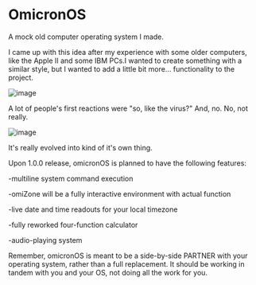 # OmicronOS
A mock old computer operating system I made.

I came up with this idea after my experience with some older computers, like the Apple II and some IBM PCs.I wanted to create something with a similar style, but I wanted to add a little bit more... functionality to the project.

![image](https://github.com/AlotarioPersonal/OmicronOS/assets/126506217/5cc5718c-c2d5-410e-a2a0-ba72eb906d6b)

A lot of people's first reactions were "so, like the virus?"
And, no. No, not really.

![image](https://github.com/AlotarioPersonal/OmicronOS/assets/126506217/4d4acc7c-fa2c-455f-8a2d-bb8e87d8cc11)

It's really evolved into kind of it's own thing.

Upon 1.0.0 release, omicronOS is planned to have the following features:

-multiline system command execution

-omiZone will be a fully interactive environment with actual function

-live date and time readouts for your local timezone

-fully reworked four-function calculator

-audio-playing system



Remember, omicronOS is meant to be a side-by-side PARTNER with your operating system, rather than a full replacement. It should be working in tandem with you and your OS, not doing all the work for you.
